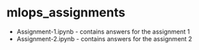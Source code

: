 # mlops_assignments
* Assignment-1.ipynb - contains answers for the assignment 1
* Assignment-2.ipynb - contains answers for the assignment 2
